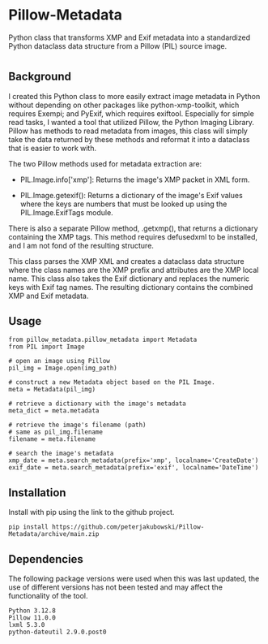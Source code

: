 # Pillow-Metadata

Python class that transforms XMP and Exif metadata into a standardized Python dataclass data structure from a Pillow (PIL) source image.
#

## Background

I created this Python class to more easily extract image metadata in Python without depending on other packages like python-xmp-toolkit, which requires Exempi; and PyExif, which requires exiftool. Especially for simple read tasks, I wanted a tool that utilized Pillow, the Python Imaging Library. Pillow has methods to read metadata from images, this class will simply take the data returned by these methods and reformat it into a dataclass that is easier to work with.

The two Pillow methods used for metadata extraction are:

* PIL.Image.info['xmp']: Returns the image's XMP packet in XML form.

* PIL.Image.getexif(): Returns a dictionary of the image's Exif values where the keys are numbers that must be looked up using the PIL.Image.ExifTags module.

There is also a separate Pillow method, .getxmp(), that returns a dictionary containing the XMP tags. This method requires defusedxml to be installed, and I am not fond of the resulting structure.

This class parses the XMP XML and creates a dataclass data structure where the class names are the XMP prefix and attributes are the XMP local name. This class also takes the Exif dictionary and replaces the numeric keys with Exif tag names. The resulting dictionary contains the combined XMP and Exif metadata.

## Usage

```commandline
from pillow_metadata.pillow_metadata import Metadata
from PIL import Image

# open an image using Pillow
pil_img = Image.open(img_path)

# construct a new Metadata object based on the PIL Image.
meta = Metadata(pil_img)

# retrieve a dictionary with the image's metadata
meta_dict = meta.metadata

# retrieve the image's filename (path)
# same as pil_img.filename
filename = meta.filename

# search the image's metadata
xmp_date = meta.search_metadata(prefix='xmp', localname='CreateDate')
exif_date = meta.search_metadata(prefix='exif', localname='DateTime')

```

## Installation

Install with pip using the link to the github project.

```commandline
pip install https://github.com/peterjakubowski/Pillow-Metadata/archive/main.zip

```

## Dependencies

The following package versions were used when this was last updated, the use of different versions has not been tested and may affect the functionality of the tool.

```commandline
Python 3.12.8
Pillow 11.0.0
lxml 5.3.0
python-dateutil 2.9.0.post0

```
